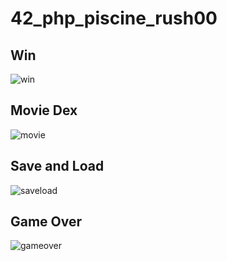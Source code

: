 # 42_php_piscine_rush00

## Win
![win](https://user-images.githubusercontent.com/69746967/122404952-9b38f500-cfba-11eb-8318-c175a4556354.gif)

## Movie Dex
![movie](https://user-images.githubusercontent.com/69746967/122405001-a2f89980-cfba-11eb-9deb-344a10ffbb12.gif)

## Save and Load
![saveload](https://user-images.githubusercontent.com/69746967/122404976-9ecc7c00-cfba-11eb-9bf2-edc9c15c3e14.gif)

## Game Over
![gameover](https://user-images.githubusercontent.com/69746967/122404754-717fce00-cfba-11eb-890c-b95c7296a74e.gif)
